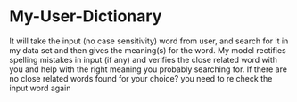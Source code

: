 # My-User-Dictionary
It will take the input (no case sensitivity) word from user, and search for it in my data set and then gives the meaning(s) for the word. My model rectifies spelling mistakes in input (if any) and verifies the close related word with you and help with the right meaning you probably searching for. If there are no close related words found for your choice? you need to re check the input word again
